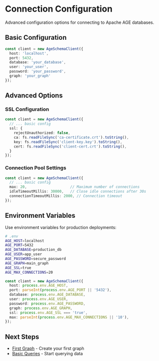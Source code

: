# Connection Configuration

Advanced configuration options for connecting to Apache AGE databases.

## Basic Configuration

```typescript
const client = new AgeSchemaClient({
  host: 'localhost',
  port: 5432,
  database: 'your_database',
  user: 'your_user',
  password: 'your_password',
  graph: 'your_graph'
});
```

## Advanced Options

### SSL Configuration

```typescript
const client = new AgeSchemaClient({
  // ... basic config
  ssl: {
    rejectUnauthorized: false,
    ca: fs.readFileSync('ca-certificate.crt').toString(),
    key: fs.readFileSync('client-key.key').toString(),
    cert: fs.readFileSync('client-cert.crt').toString(),
  }
});
```

### Connection Pool Settings

```typescript
const client = new AgeSchemaClient({
  // ... basic config
  max: 20,                    // Maximum number of connections
  idleTimeoutMillis: 30000,   // Close idle connections after 30s
  connectionTimeoutMillis: 2000, // Connection timeout
});
```

## Environment Variables

Use environment variables for production deployments:

```bash
# .env
AGE_HOST=localhost
AGE_PORT=5432
AGE_DATABASE=production_db
AGE_USER=app_user
AGE_PASSWORD=secure_password
AGE_GRAPH=main_graph
AGE_SSL=true
AGE_MAX_CONNECTIONS=20
```

```typescript
const client = new AgeSchemaClient({
  host: process.env.AGE_HOST,
  port: parseInt(process.env.AGE_PORT || '5432'),
  database: process.env.AGE_DATABASE,
  user: process.env.AGE_USER,
  password: process.env.AGE_PASSWORD,
  graph: process.env.AGE_GRAPH,
  ssl: process.env.AGE_SSL === 'true',
  max: parseInt(process.env.AGE_MAX_CONNECTIONS || '10'),
});
```

## Next Steps

- [First Graph](./first-graph) - Create your first graph
- [Basic Queries](../how-to-guides/basic-queries) - Start querying data
